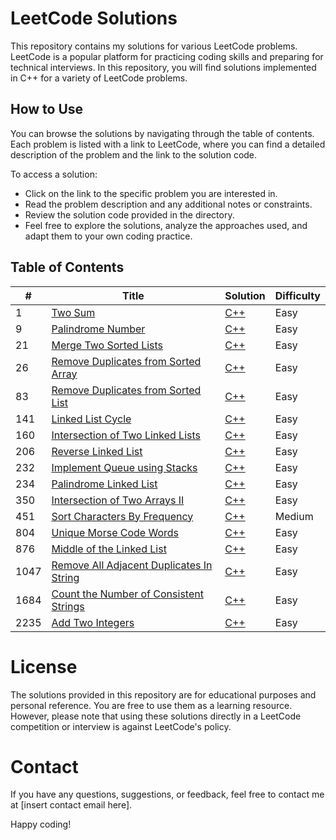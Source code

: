 # LeetCode Solutions 

This repository contains my solutions for various LeetCode problems. LeetCode is a popular platform for practicing coding skills and preparing for technical interviews. In this repository, you will find solutions implemented in C++ for a variety of LeetCode problems.

 ## How to Use
You can browse the solutions by navigating through the table of contents. Each problem is listed with a link to LeetCode, where you can find a detailed description of the problem and the link to the solution code.

To access a solution:
- Click on the link to the specific problem you are interested in.
- Read the problem description and any additional notes or constraints.
- Review the solution code provided in the directory.
- Feel free to explore the solutions, analyze the approaches used, and adapt them to your own coding practice.

## Table of Contents 

| # | Title | Solution | Difficulty |
|---| ----- | -------- | ---------- |
|1|[Two Sum](https://leetcode.com/problems/two-sum/)| [C++](LeetCode1.cpp) |Easy|
|9|[Palindrome Number](https://leetcode.com/problems/palindrome-number/)| [C++](LeetCode9.cpp) |Easy|
|21|[Merge Two Sorted Lists](https://leetcode.com/problems/merge-two-sorted-lists/)| [C++](LeetCode21.cpp) |Easy|
|26|[Remove Duplicates from Sorted Array](https://leetcode.com/problems/remove-duplicates-from-sorted-array/)| [C++](LeetCode26.cpp) |Easy|
|83|[Remove Duplicates from Sorted List](https://leetcode.com/problems/remove-duplicates-from-sorted-list/)| [C++](LeetCode83.cpp) |Easy|
|141|[Linked List Cycle](https://leetcode.com/problems/linked-list-cycle/)| [C++](LeetCode141.cpp) |Easy|
|160|[Intersection of Two Linked Lists](https://leetcode.com/problems/intersection-of-two-linked-lists/)| [C++](LeetCode160.cpp) |Easy|
|206|[Reverse Linked List](https://leetcode.com/problems/reverse-linked-list/)| [C++](LeetCode206.cpp) |Easy|
|232|[Implement Queue using Stacks](https://leetcode.com/problems/implement-queue-using-stacks/)| [C++](LeetCode232.cpp) |Easy|
|234|[Palindrome Linked List](https://leetcode.com/problems/palindrome-linked-list/)| [C++](LeetCode234.cpp) |Easy|
|350|[ Intersection of Two Arrays II](https://leetcode.com/problems/palindrome-linked-list/)| [C++](LeetCode350.cpp) |Easy|
|451|[Sort Characters By Frequency](https://leetcode.com/problems/sort-characters-by-frequency/)| [C++](LeetCode451.cpp) |Medium|
|804|[Unique Morse Code Words](https://leetcode.com/problems/unique-morse-code-words/)| [C++](LeetCode804.cpp) |Easy|
|876|[Middle of the Linked List](https://leetcode.com/problems/middle-of-the-linked-list/)| [C++](LeetCode876.cpp) |Easy|
|1047|[Remove All Adjacent Duplicates In String](https://leetcode.com/problems/intersection-of-two-arrays-ii/)| [C++](LeetCode1047.cpp) |Easy|
|1684|[Count the Number of Consistent Strings](https://leetcode.com/problems/count-the-number-of-consistent-strings/)| [C++](LeetCode1684.cpp) |Easy|
|2235|[Add Two Integers](https://leetcode.com/problems/add-two-integers/)| [C++](LeetCode2235.cpp) |Easy|


# License
The solutions provided in this repository are for educational purposes and personal reference. You are free to use them as a learning resource. However, please note that using these solutions directly in a LeetCode competition or interview is against LeetCode's policy.

# Contact
If you have any questions, suggestions, or feedback, feel free to contact me at [insert contact email here].

Happy coding!
